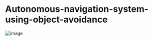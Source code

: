 # Autonomous-navigation-system-using-object-avoidance

![image](https://user-images.githubusercontent.com/83504755/178974918-31c2978c-bf97-4165-9484-5d8fb56c8417.png)

